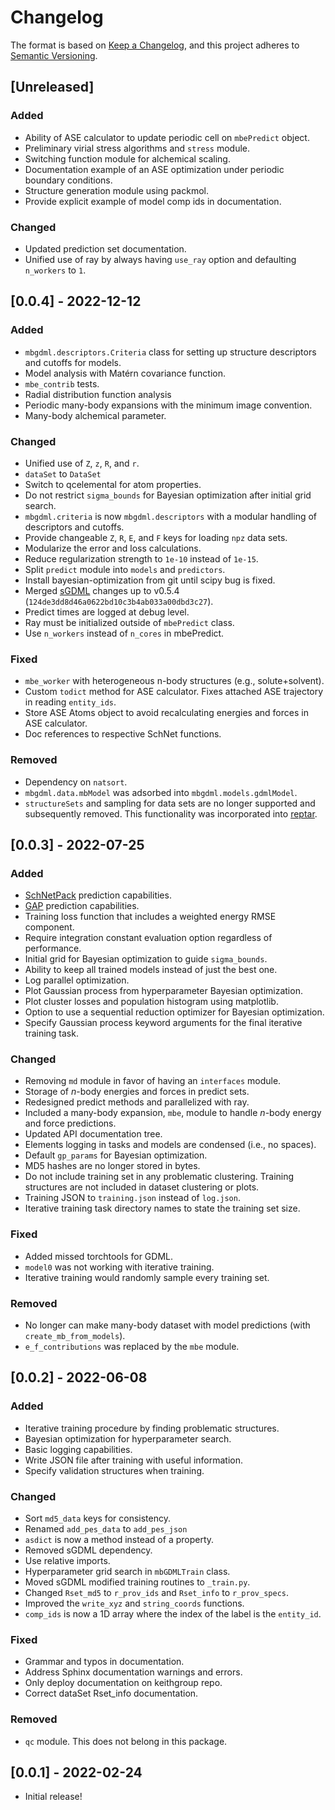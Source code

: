 # Changelog

The format is based on [Keep a Changelog](https://keepachangelog.com/en/1.0.0/), and this project adheres to [Semantic Versioning](https://semver.org/spec/v2.0.0.html).

## [Unreleased]

### Added

- Ability of ASE calculator to update periodic cell on ``mbePredict`` object.
- Preliminary virial stress algorithms and ``stress`` module.
- Switching function module for alchemical scaling.
- Documentation example of an ASE optimization under periodic boundary conditions.
- Structure generation module using packmol.
- Provide explicit example of model comp ids in documentation.

### Changed

- Updated prediction set documentation.
- Unified use of ray by always having ``use_ray`` option and defaulting ``n_workers`` to ``1``.

## [0.0.4] - 2022-12-12

### Added

- ``mbgdml.descriptors.Criteria`` class for setting up structure descriptors and cutoffs for models.
- Model analysis with Matérn covariance function.
- ``mbe_contrib`` tests.
- Radial distribution function analysis
- Periodic many-body expansions with the minimum image convention.
- Many-body alchemical parameter.

### Changed

- Unified use of ``Z``, ``z``, ``R``, and ``r``.
- `dataSet` to `DataSet`
- Switch to qcelemental for atom properties.
- Do not restrict ``sigma_bounds`` for Bayesian optimization after initial grid search.
- ``mbgdml.criteria`` is now ``mbgdml.descriptors`` with a modular handling of descriptors and cutoffs.
- Provide changeable ``Z``, ``R``, ``E``, and ``F`` keys for loading ``npz`` data sets.
- Modularize the error and loss calculations.
- Reduce regularization strength to ``1e-10`` instead of ``1e-15``.
- Split `predict` module into `models` and `predictors`.
- Install bayesian-optimization from git until scipy bug is fixed.
- Merged [sGDML](https://github.com/stefanch/sGDML) changes up to v0.5.4 (``124de3dd8d46a0622bd10c3b4ab033a00dbd3c27``).
- Predict times are logged at debug level.
- Ray must be initialized outside of ``mbePredict`` class.
- Use ``n_workers`` instead of ``n_cores`` in mbePredict.

### Fixed

- ``mbe_worker`` with heterogeneous n-body structures (e.g., solute+solvent).
- Custom ``todict`` method for ASE calculator.
Fixes attached ASE trajectory in reading ``entity_ids``.
- Store ASE Atoms object to avoid recalculating energies and forces in ASE calculator.
- Doc references to respective SchNet functions.

### Removed

- Dependency on ``natsort``.
- ``mbgdml.data.mbModel`` was adsorbed into ``mbgdml.models.gdmlModel``.
- ``structureSets`` and sampling for data sets are no longer supported and subsequently removed.
This functionality was incorporated into [reptar](https://github.com/aalexmmaldonado/reptar).

## [0.0.3] - 2022-07-25

### Added

- [SchNetPack](https://schnetpack.readthedocs.io/en/stable/) prediction capabilities.
- [GAP](https://libatoms.github.io/GAP/index.html) prediction capabilities.
- Training loss function that includes a weighted energy RMSE component.
- Require integration constant evaluation option regardless of performance.
- Initial grid for Bayesian optimization to guide ``sigma_bounds``.
- Ability to keep all trained models instead of just the best one.
- Log parallel optimization.
- Plot Gaussian process from hyperparameter Bayesian optimization.
- Plot cluster losses and population histogram using matplotlib.
- Option to use a sequential reduction optimizer for Bayesian optimization.
- Specify Gaussian process keyword arguments for the final iterative training task.

### Changed

- Removing `md` module in favor of having an `interfaces` module.
- Storage of *n*-body energies and forces in predict sets.
- Redesigned predict methods and parallelized with ray.
- Included a many-body expansion, ``mbe``, module to handle *n*-body energy and force predictions.
- Updated API documentation tree.
- Elements logging in tasks and models are condensed (i.e., no spaces).
- Default ``gp_params`` for Bayesian optimization.
- MD5 hashes are no longer stored in bytes.
- Do not include training set in any problematic clustering.
Training structures are not included in dataset clustering or plots.
- Training JSON to ``training.json`` instead of ``log.json``.
- Iterative training task directory names to state the training set size.

### Fixed

- Added missed torchtools for GDML.
- ``model0`` was not working with iterative training.
- Iterative training would randomly sample every training set.

### Removed

- No longer can make many-body dataset with model predictions (with ``create_mb_from_models``).
- ``e_f_contributions`` was replaced by the ``mbe`` module.

## [0.0.2] - 2022-06-08

### Added

- Iterative training procedure by finding problematic structures.
- Bayesian optimization for hyperparameter search.
- Basic logging capabilities.
- Write JSON file after training with useful information.
- Specify validation structures when training.

### Changed

- Sort ``md5_data`` keys for consistency.
- Renamed ``add_pes_data`` to ``add_pes_json``
- `asdict` is now a method instead of a property.
- Removed sGDML dependency.
- Use relative imports.
- Hyperparameter grid search in ``mbGDMLTrain`` class.
- Moved sGDML modified training routines to ``_train.py``.
- Changed ``Rset_md5`` to ``r_prov_ids`` and ``Rset_info`` to ``r_prov_specs``.
- Improved the ``write_xyz`` and ``string_coords`` functions.
- ``comp_ids`` is now a 1D array where the index of the label is the ``entity_id``.

### Fixed

- Grammar and typos in documentation.
- Address Sphinx documentation warnings and errors.
- Only deploy documentation on keithgroup repo.
- Correct dataSet Rset_info documentation.

### Removed

- ``qc`` module. This does not belong in this package.

## [0.0.1] - 2022-02-24

- Initial release!
